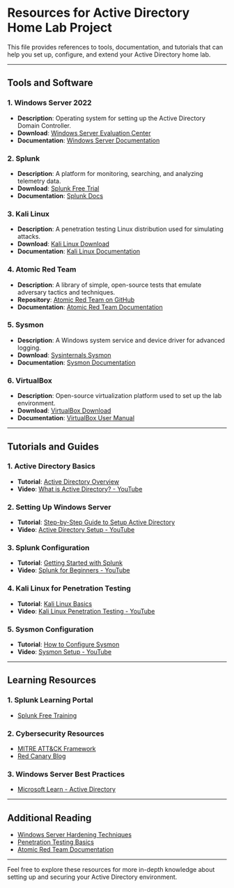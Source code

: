 # Resources for Active Directory Home Lab Project

This file provides references to tools, documentation, and tutorials that can help you set up, configure, and extend your Active Directory home lab.

---

## Tools and Software

### 1. **Windows Server 2022**
- **Description**: Operating system for setting up the Active Directory Domain Controller.
- **Download**: [Windows Server Evaluation Center](https://www.microsoft.com/en-us/evalcenter/evaluate-windows-server)
- **Documentation**: [Windows Server Documentation](https://docs.microsoft.com/en-us/windows-server/)

### 2. **Splunk**
- **Description**: A platform for monitoring, searching, and analyzing telemetry data.
- **Download**: [Splunk Free Trial](https://www.splunk.com/en_us/download.html)
- **Documentation**: [Splunk Docs](https://docs.splunk.com)

### 3. **Kali Linux**
- **Description**: A penetration testing Linux distribution used for simulating attacks.
- **Download**: [Kali Linux Download](https://www.kali.org/get-kali/)
- **Documentation**: [Kali Linux Documentation](https://docs.kali.org/)

### 4. **Atomic Red Team**
- **Description**: A library of simple, open-source tests that emulate adversary tactics and techniques.
- **Repository**: [Atomic Red Team on GitHub](https://github.com/redcanaryco/atomic-red-team)
- **Documentation**: [Atomic Red Team Documentation](https://atomicredteam.io/)

### 5. **Sysmon**
- **Description**: A Windows system service and device driver for advanced logging.
- **Download**: [Sysinternals Sysmon](https://learn.microsoft.com/en-us/sysinternals/downloads/sysmon)
- **Documentation**: [Sysmon Documentation](https://learn.microsoft.com/en-us/sysinternals/downloads/sysmon)

### 6. **VirtualBox**
- **Description**: Open-source virtualization platform used to set up the lab environment.
- **Download**: [VirtualBox Download](https://www.virtualbox.org/)
- **Documentation**: [VirtualBox User Manual](https://www.virtualbox.org/manual/)

---

## Tutorials and Guides

### 1. **Active Directory Basics**
- **Tutorial**: [Active Directory Overview](https://docs.microsoft.com/en-us/windows-server/identity/active-directory-domain-services)
- **Video**: [What is Active Directory? - YouTube](https://www.youtube.com/watch?v=8sQU1mk3eIE)

### 2. **Setting Up Windows Server**
- **Tutorial**: [Step-by-Step Guide to Setup Active Directory](https://www.petri.com/step-by-step-guide-to-setup-active-directory-on-windows-server)
- **Video**: [Active Directory Setup - YouTube](https://www.youtube.com/watch?v=5OessbOgyEo)

### 3. **Splunk Configuration**
- **Tutorial**: [Getting Started with Splunk](https://docs.splunk.com/Documentation/Splunk/latest/SearchTutorial/WelcometotheSearchTutorial)
- **Video**: [Splunk for Beginners - YouTube](https://www.youtube.com/watch?v=ZYzMlPDT9ks)

### 4. **Kali Linux for Penetration Testing**
- **Tutorial**: [Kali Linux Basics](https://www.kali.org/docs/)
- **Video**: [Kali Linux Penetration Testing - YouTube](https://www.youtube.com/watch?v=bqbsGkJWtBM)

### 5. **Sysmon Configuration**
- **Tutorial**: [How to Configure Sysmon](https://thedfirreport.com/2021/03/08/sysmon-configuration-best-practices/)
- **Video**: [Sysmon Setup - YouTube](https://www.youtube.com/watch?v=CZpRGw3ySro)

---

## Learning Resources

### 1. **Splunk Learning Portal**
- [Splunk Free Training](https://www.splunk.com/en_us/training.html)

### 2. **Cybersecurity Resources**
- [MITRE ATT&CK Framework](https://attack.mitre.org/)
- [Red Canary Blog](https://redcanary.com/blog/)

### 3. **Windows Server Best Practices**
- [Microsoft Learn - Active Directory](https://learn.microsoft.com/en-us/windows-server/identity/ad-ds)

---

## Additional Reading
- [Windows Server Hardening Techniques](https://learn.microsoft.com/en-us/windows-server/security/security-and-compliance-overview)
- [Penetration Testing Basics](https://www.offensive-security.com/)
- [Atomic Red Team Documentation](https://atomicredteam.io/)

---

Feel free to explore these resources for more in-depth knowledge about setting up and securing your Active Directory environment.
